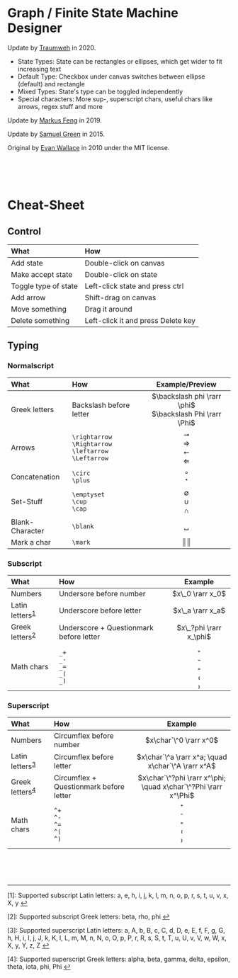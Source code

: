 # Graph / Finite State Machine Designer

Update by [Traumweh](https://traumweh.tk) in 2020.
- State Types: State can be rectangles or ellipses, which get wider to fit increasing text
- Default Type: Checkbox under canvas switches between ellipse (default) and rectangle
- Mixed Types: State's type can be toggled independently
- Special characters: More sup-, superscript chars, useful chars like arrows, regex stuff and more

Update by [Markus Feng](https://markusfeng.com) in 2019.

Update by [Samuel Green](http://sa.muel.green/fsm/) in 2015.

Original by [Evan Wallace](http://madebyevan.com/fsm) in 2010 under the MIT license.

<br><br><br>

# Cheat-Sheet
## Control
| What | How |
| :--- | :-- |
| Add state | Double-click on canvas |
| Make accept state | Double-click on state |
| Toggle type of state | Left-click state and press ctrl |
| Add arrow | Shift-drag on canvas |
| Move something | Drag it around |
| Delete something | Left-click it and press Delete key |

## Typing
### Normalscript
| What | How | Example/Preview |
| :--- | :--- | :--: |
| Greek letters | Backslash before letter | $\backslash phi \rarr \phi$<br>$\backslash Phi \rarr \Phi$ |
| Arrows | `\rightarrow`<br>`\Rightarrow`<br>`\leftarrow`<br>`\Leftarrow` | ⭢<br>⇒<br>⭠<br>⇐ |
| Concatenation | `\circ`<br>`\plus` | ∘<br>⁺ |
| Set-Stuff | `\emptyset`<br>`\cup`<br>`\cap` | ∅<br>∪<br>∩ |
| Blank-Character | `\blank` | ␣ |
| Mark a char | `\mark` | <span style="color: #888">◌</span>&#2091; |

### Subscript
|What|How|Example|
|:---|:---|:--:|
| Numbers | Undersore before number | $x\_0 \rarr x_0$ |
| Latin letters<sup id="r1">[1](#latin1)</sup> | Underscore before letter | $x\_a \rarr x_a$ |
| Greek letters<sup id="r2">[2](#greek1)</sup> | Underscore + Questionmark before letter | $x\_?phi \rarr x_\phi$ |
| Math chars | `_+`<br>`_-`<br>`_=`<br>`_(`<br>`_)` | ₊<br>₋<br>₌<br>₍<br>₎ |

### Superscript
|What|How|Example|
|:---|:---|:--:|
| Numbers | Circumflex before number | $x\char`\^0 \rarr x^0$ |
| Latin letters<sup id="r3">[3](#latin2)</sup> | Circumflex before letter | $x\char`\^a \rarr x^a; \quad x\char`\^A \rarr x^A$ |
| Greek letters<sup id="r4">[4](#greek2)</sup> | Circumflex + Questionmark before letter | $x\char`\^?phi \rarr x^\phi; \quad x\char`\^?Phi \rarr x^\Phi$ |
| Math chars | `^+`<br>`^-`<br>`^=`<br>`^(`<br>`^)` | ⁺<br>⁻<br>⁼<br>⁽<br>⁾ |

<br><br><br>

---
<a id="latin1">[1]</a>: Supported subscript Latin letters: a, e, h, i, j, k, l, m, n, o, p, r, s, t, u, v, x, X, y [↩](#r1)

<a id="greek1">[2]</a>: Supported subscript Greek letters: beta, rho, phi [↩](#r2)

<a id="latin2">[3]</a>: Supported superscript Latin letters: a, A, b, B, c, C, d, D, e, E, f, F, g, G, h, H, i, I, j, J, k, K, l, L, m, M, n, N, o, O, p, P, r, R, s, S, t, T, u, U, v, V, w, W, x, X, y, Y, z, Z [↩](#r3)

<a id="greek2">[4]</a>: Supported superscript Greek letters: alpha, beta, gamma, delta, epsilon, theta, iota, phi, Phi [↩](#r4)